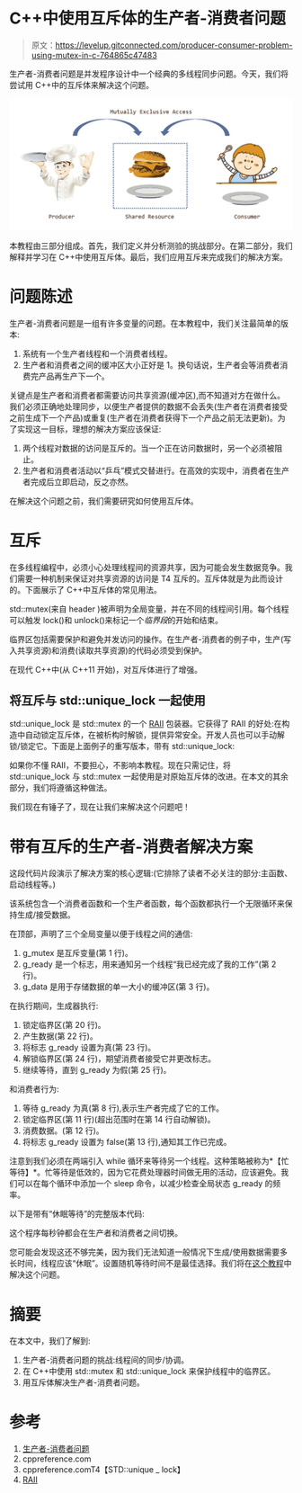 # C++中使用互斥体的生产者-消费者问题

> 原文：<https://levelup.gitconnected.com/producer-consumer-problem-using-mutex-in-c-764865c47483>

生产者-消费者问题是并发程序设计中一个经典的多线程同步问题。今天，我们将尝试用 C++中的互斥体来解决这个问题。

![](img/122fc6d2f108b016d15a09fb9d5d4708.png)

本教程由三部分组成。首先，我们定义并分析测验的挑战部分。在第二部分，我们解释并学习在 C++中使用互斥体。最后，我们应用互斥来完成我们的解决方案。

# **问题陈述**

生产者-消费者问题是一组有许多变量的问题。在本教程中，我们关注最简单的版本:

1.  系统有一个生产者线程和一个消费者线程。
2.  生产者和消费者之间的缓冲区大小正好是 1。换句话说，生产者会等消费者消费完产品再生产下一个。

关键点是生产者和消费者都需要访问共享资源(缓冲区),而不知道对方在做什么。我们必须正确地处理同步，以便生产者提供的数据不会丢失(生产者在消费者接受之前生成下一个产品)或重复(生产者在消费者获得下一个产品之前无法更新)。为了实现这一目标，理想的解决方案应该保证:

1.  两个线程对数据的访问是互斥的。当一个正在访问数据时，另一个必须被阻止。
2.  生产者和消费者活动以“乒乓”模式交替进行。在高效的实现中，消费者在生产者完成后立即启动，反之亦然。

在解决这个问题之前，我们需要研究如何使用互斥体。

# **互斥**

在多线程编程中，必须小心处理线程间的资源共享，因为可能会发生数据竞争。我们需要一种机制来保证对共享资源的访问是 T4 互斥的。互斥体就是为此而设计的。下面展示了 C++中互斥体的常见用法。

std::mutex(来自 header <mutex>)被声明为全局变量，并在不同的线程间引用。每个线程可以触发 lock()和 unlock()来标记一个*临界段*的开始和结束。</mutex>

临界区包括需要保护和避免并发访问的操作。在生产者-消费者的例子中，生产(写入共享资源)和消费(读取共享资源)的代码必须受到保护。

在现代 C++中(从 C++11 开始)，对互斥体进行了增强。

## 将互斥与 std::unique_lock 一起使用

std::unique_lock 是 std::mutex 的一个 [RAII](https://stackoverflow.com/questions/2321511/what-is-meant-by-resource-acquisition-is-initialization-raii) 包装器。它获得了 RAII 的好处:在构造中自动锁定互斥体，在被析构时解锁，提供异常安全。开发人员也可以手动解锁/锁定它。下面是上面例子的重写版本，带有 std::unique_lock:

如果你不懂 RAII，不要担心，不影响本教程。现在只需记住，将 std::unique_lock 与 std::mutex 一起使用是对原始互斥体的改进。在本文的其余部分，我们将遵循这种做法。

我们现在有锤子了，现在让我们来解决这个问题吧！

# 带有互斥的生产者-消费者解决方案

这段代码片段演示了解决方案的核心逻辑:(它排除了读者不必关注的部分:主函数、启动线程等。)

该系统包含一个消费者函数和一个生产者函数，每个函数都执行一个无限循环来保持生成/接受数据。

在顶部，声明了三个全局变量以便于线程之间的通信:

1.  g_mutex 是互斥变量(第 1 行)。
2.  g_ready 是一个标志，用来通知另一个线程“我已经完成了我的工作”(第 2 行)。
3.  g_data 是用于存储数据的单一大小的缓冲区(第 3 行)。

在执行期间，生成器执行:

1.  锁定临界区(第 20 行)。
2.  产生数据(第 22 行)。
3.  将标志 g_ready 设置为真(第 23 行)。
4.  解锁临界区(第 24 行)，期望消费者接受它并更改标志。
5.  继续等待，直到 g_ready 为假(第 25 行)。

和消费者行为:

1.  等待 g_ready 为真(第 8 行),表示生产者完成了它的工作。
2.  锁定临界区(第 11 行)(超出范围时在第 14 行自动解锁)。
3.  消费数据。(第 12 行)。
4.  将标志 g_ready 设置为 false(第 13 行),通知其工作已完成。

注意到我们必须在两端引入 while 循环来等待另一个线程。这种策略被称为*【忙等待】*。忙等待是低效的，因为它花费处理器时间做无用的活动，应该避免。我们可以在每个循环中添加一个 sleep 命令，以减少检查全局状态 g_ready 的频率。

以下是带有“休眠等待”的完整版本代码:

这个程序每秒钟都会在生产者和消费者之间切换。

您可能会发现这还不够完美，因为我们无法知道一般情况下生成/使用数据需要多长时间，线程应该“休眠”。设置随机等待时间不是最佳选择。我们将在[这个教程](https://domiyanyue.medium.com/producer-consumer-problem-using-condition-variable-in-c-6c4d96efcbbc)中解决这个问题。

# 摘要

在本文中，我们了解到:

1.  生产者-消费者问题的挑战:线程间的同步/协调。
2.  在 C++中使用 std::mutex 和 std::unique_lock 来保护线程中的临界区。
3.  用互斥体解决生产者-消费者问题。

# 参考

1.  [生产者-消费者问题](https://en.wikipedia.org/wiki/Producer%E2%80%93consumer_problem)
2.  cppreference.com
3.  cppreference.comT4【STD::unique _ lock】
4.  [RAII](https://en.cppreference.com/w/cpp/language/raii)